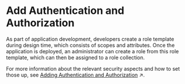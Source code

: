 <!-- loio661200883d954521b65eacd0b55818b1 -->

# Add Authentication and Authorization

As part of application development, developers create a role template during design time, which consists of scopes and attributes. Once the application is deployed, an administrator can create a role from this role template, which can then be assigned to a role collection.

For more information about the relevant security aspects and how to set those up, see [Adding Authentication and Authorization](https://help.sap.com/viewer/50fd4b19521f4bec9ee9cc6c72a90872//en-US/419ae2ef1ddd49dca9eb65af2d67c6ec.html "Developers create authorization information for business users in their environment and deploy this information in an application. They make this available to administrators, who complete the authorization setup and assign the authorizations to business users.") :arrow_upper_right:.

